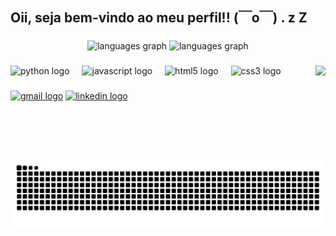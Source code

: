 <h2 align="left">Oii, seja bem-vindo ao meu perfil!! (￣o￣) . z Z</h2>

###

<div align="center">
  <img src="https://github-readme-stats.vercel.app/api?username=n1lima&theme=dracula&show_icons=true&hide_border=false&count_private=true&card_width=320" height="150" alt="languages graph"/>
  <img src="https://github-readme-stats.vercel.app/api/top-langs/?username=n1lima&theme=dracula&show_icons=true&hide_border=false&layout=compact&card_width=320" height="150" alt="languages graph"/>
</div>

###

<img align="right" height="150" src="https://static.tumblr.com/6b11a1691ad6bb409ee76fe23ba2defa/xxxnjmg/qsXnilamw/tumblr_static_e9s0fcs1orw4gooo0wkogg0kk.gif"  />

###

<div align="left">
  <img src="https://cdn.jsdelivr.net/gh/devicons/devicon/icons/python/python-original.svg" height="30" alt="python logo"  />
  <img width="12" />
  <img src="https://cdn.jsdelivr.net/gh/devicons/devicon/icons/javascript/javascript-original.svg" height="30" alt="javascript logo"  />
  <img width="12" />
  <img src="https://cdn.jsdelivr.net/gh/devicons/devicon/icons/html5/html5-original.svg" height="30" alt="html5 logo"  />
  <img width="12" />
  <img src="https://cdn.jsdelivr.net/gh/devicons/devicon/icons/css3/css3-original.svg" height="30" alt="css3 logo"  />
  <img width="12" />
</div>

###

<div align="left">
 <a href="mailto:nicolima1905@gmail.com" target="_blank"><img src="https://img.shields.io/static/v1?message=Gmail&logo=gmail&label=&color=D14836&logoColor=white&labelColor=&style=for-the-badge" height="35" alt="gmail logo"/></a>
 <a href ="https://www.linkedin.com/in/nicoly-lima-cardoso-03a280250" target= "_blank"> <img src="https://img.shields.io/static/v1?message=LinkedIn&logo=linkedin&label=&color=0077B5&logoColor=white&labelColor=&style=for-the-badge" height="35" alt="linkedin logo"/></a>
</div>

###

<br clear="both">

<img src="https://raw.githubusercontent.com/n1lima/n1lima/output/snake.svg" alt="Snake animation" />

###
